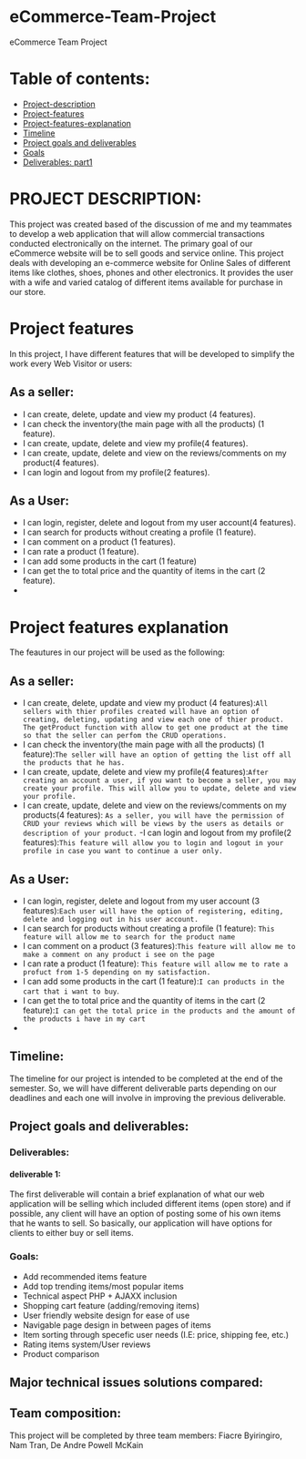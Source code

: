 # eCommerce-Team-Project
eCommerce Team Project


# Table of contents:
- [Project-description](#PROJECT-DESCRIPTION)
- [Project-features](#Poreject-features)
- [Project-features-explanation](#Poreject-features-explanation)
- [Timeline](#Timeline)
- [Project goals and deliverables](#Project-goals-and-deliverables)
- [Goals](#Goals)
- [Deliverables: part1](#deliverables)
# PROJECT DESCRIPTION:
This project was created based of the discussion of me and my teammates to develop a web application that will allow commercial transactions conducted electronically on the internet. The primary goal of our eCommerce website will be to sell goods and service online. This project deals with developing an e-commerce website for Online Sales of different items like clothes, shoes, phones and other electronics. It provides the user with a wife and varied catalog of different items available for purchase in our store.

# Project features
In this project, I have different features that will be developed to simplify the work every Web Visitor or users:

## As a seller:
- I can create, delete, update and view my product (4 features).
- I can check the inventory(the main page with all the products) (1 feature).
- I can create, update, delete and view my profile(4 features). 
- I can create, update, delete and view on the reviews/comments on my product(4 features). 
- I can login and logout from my profile(2 features).

## As a User:
 - I can login, register, delete and logout from my user account(4 features).
 - I can search for products without creating a profile (1 feature).
 - I can comment on a product (1 features).
 - I can rate a product (1 feature). 
 - I can add some products in the cart (1 feature)
 - I can get the to total price and the quantity of items in the cart (2 feature).
 - 
 
 # Project features explanation
The feautures in our project will be used as the following: 

## As a seller:
- I can create, delete, update and view my product (4 features):`All sellers with thier profiles created will have an option of creating, deleting, updating and view each one of thier product. The getProduct function with allow to get one product at the time so that the seller can perfom the CRUD operations.`
- I can check the inventory(the main page with all the products) (1 feature):`The seller will have an option of getting the list off all the products that he has.`
- I can create, update, delete and view my profile(4 features):`After creating an account a user, if you want to become a seller, you may create your profile. This will allow you to update, delete and view your profile.`
- I can create, update, delete and view on the reviews/comments on my products(4 features): `As a seller, you will have the permission of CRUD your reviews which will be views by the users as details or description of your product.`
-I can login and logout from my profile(2 features):`This feature will allow you to login and logout in your profile in case you want to continue a user only.`

## As a User:
 - I can login, register, delete and logout from my user account (3 features):`Each user will have the option of registering, editing, delete and logging out in his user account.`
 - I can search for products without creating a profile (1 feature): `This feature will allow me to search for the product name`
 - I can comment on a product (3 features):`This feature will allow me to make a comment on any product i see on the page`
 - I can rate a product (1 feature): `This feature will allow me to rate a profuct from 1-5 depending on my satisfaction.`
 - I can add some products in the cart (1 feature):`I can products in the cart that i want to buy`.
 - I can get the to total price and the quantity of items in the cart (2 feature):`I can get the total price in the products and the amount of the products i have in my cart`
 - 

## Timeline: 

The timeline for our project is intended to be completed at the end of the semester. So, we will have different deliverable parts depending on our deadlines and each one will involve in improving the previous deliverable.

## Project goals and deliverables:
### Deliverables:
#### deliverable 1:
The first deliverable will contain a brief explanation of what our web application will be selling which included different items (open store) and if possible, any client will have an option of posting some of his own items that he wants to sell. So basically, our application will have options for clients to either buy or sell items. 

### Goals: 
- Add recommended items feature 
- Add top trending items/most popular items
- Technical aspect PHP + AJAXX inclusion
- Shopping cart feature (adding/removing items)
- User friendly website design for ease of use
- Navigable page design in between pages of items
- Item sorting through specefic user needs (I.E: price, shipping fee, etc.)
- Rating items system/User reviews
- Product comparison
## Major technical issues solutions compared:
 

## Team composition: 

This project will be completed by three team members: Fiacre Byiringiro, Nam Tran, De Andre Powell McKain
